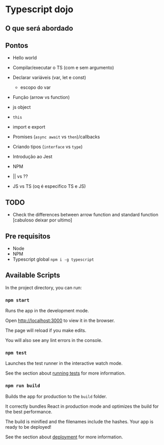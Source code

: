 # Typescript dojo

## O que será abordado

## Pontos

- Hello world
- Compilar/executar o TS (com e sem argumento)
- Declarar variáveis (var, let e const)
  - escopo do var
- Função (arrow vs function) 
- js object
- `this`
- import e export
- Promises (`async await` vs `then`)/callbacks
- Criando tipos (`interface` vs `type`)
- Introdução ao Jest
- NPM
- || vs ??

- JS vs TS (oq é especifico TS e JS)

## TODO

- Check the differences between arrow function and standard function [cabuloso deixar por ultimo]

## Pre requisitos

- Node
- NPM
- Typescript global `npm i -g typescript`

## Available Scripts

In the project directory, you can run:

### `npm start`

Runs the app in the development mode.

Open [http://localhost:3000](http://localhost:3000) to view it in the browser.

The page will reload if you make edits.

You will also see any lint errors in the console.

### `npm test`

Launches the test runner in the interactive watch mode.

See the section about [running tests](https://facebook.github.io/create-react-app/docs/running-tests) for more information.

### `npm run build`

Builds the app for production to the `build` folder.

It correctly bundles React in production mode and optimizes the build for the best performance.

The build is minified and the filenames include the hashes.
Your app is ready to be deployed!

See the section about [deployment](https://facebook.github.io/create-react-app/docs/deployment) for more information.
